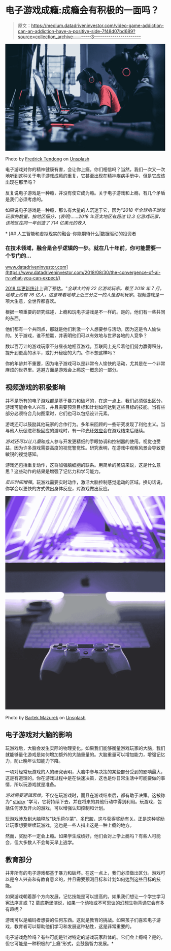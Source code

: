 # 电子游戏成瘾:成瘾会有积极的一面吗？

> 原文：<https://medium.datadriveninvestor.com/video-game-addiction-can-an-addiction-have-a-positive-side-7f48d07bd689?source=collection_archive---------3----------------------->

![](img/ae77c4b2895123e96230a6f05397588c.png)

Photo by [Fredrick Tendong](https://unsplash.com/@fko2?utm_source=unsplash&utm_medium=referral&utm_content=creditCopyText) on [Unsplash](https://unsplash.com/s/photos/video-game?utm_source=unsplash&utm_medium=referral&utm_content=creditCopyText)

电子游戏对你的精神健康有害，会让你上瘾。你们相信吗？当然，我们一次又一次地听到这种关于电子游戏成瘾的重复，它甚至出现在精神疾病手册中，但是它应该出现在那里吗？

反复说电子游戏是一种瘾，并没有使它成为瘾。关于电子游戏和上瘾，有几个矛盾是我们必须考虑的。

如果说电子游戏是一种瘾，那么有大量的人沉迷于它，因为“*2018 年全球电子游戏玩家的数量，按地区细分，(表明)……2018 年亚太地区有超过 12.3 亿游戏玩家，该地区在同一年创造了 714 亿美元的收入*

*[](https://www.datadriveninvestor.com/2018/08/30/the-convergence-of-ai-rv-what-you-can-expect/) [## 人工智能和虚拟现实的融合-你能期待什么|数据驱动的投资者

### 在技术领域，融合是合乎逻辑的一步。就在几十年前，你可能需要一个专门的…

www.datadriveninvestor.com](https://www.datadriveninvestor.com/2018/08/30/the-convergence-of-ai-rv-what-you-can-expect/) 

[2018 年更新统计](https://gaimin.io/how-many-gamers-are-there/)上调了预估。"*全球大约有 22 亿游戏玩家。截至 2018 年 7 月，地球上约有 76 亿人，这意味着地球上近三分之一的人是游戏玩家*。视频游戏是一项大生意，全世界都喜欢。

根据一项重要的研究综述，上瘾和玩电子游戏是不一样的。是的，他们有一些共同的东西。

他们都有一个共同点，那就是他们刺激一个人想要参与活动，因为这是令人愉快的。关于游戏，谁不想赢，并表明他们可以有效地与世界各地的人竞争？

数以百万计的游戏玩家不分昼夜地相互游戏。互联网上充斥着他们努力赢得积分，提升到更高的水平，或打开秘密的大门。你不想这样吗？

你的年龄并不重要，因为电子游戏可以是非常令人愉快的活动，尤其是在一个非常麻烦的世界里。逃避方面是游戏会上瘾这一概念的一部分。

## 视频游戏的积极影响

并不是所有的电子游戏都是基于暴力和破坏的，在这一点上，我们必须做出区分。游戏可能会令人兴奋，并且需要预测目标和计划如何达到这些目标的技能。当有些部分必须符合几何图案时，它们也可以包括设计元素。

游戏还可以鼓励其他玩家的合作行为。多年来回顾的一些研究发现了利他主义。当与他人玩促进积极回应的游戏时，有一种[光环效应](https://en.wikipedia.org/wiki/Halo_effect)会在游戏结束后继续。

*游戏还可以让儿童*和成人参与开发更精细的手眼协调和控制器的使用。视觉也受益，因为许多游戏需要高度的视觉警觉性。研究表明，在游戏中观察风景会导致更敏锐的视觉感知。

游戏还包括重复动作，这将加强脑细胞的联系。用简单的英语来说，这是什么意思？这些动作的结果是增强了记忆力和学习能力。

*反应时间增强*。玩游戏需要实时动作，激活大脑控制感觉运动的区域。换句话说，你学会以更快的方式做出身体反应，对游戏做出反应。

![](img/65a2186cc206c8670b6d452537baeb3c.png)

Photo by [Bartek Mazurek](https://unsplash.com/@mazurekphotographer?utm_source=unsplash&utm_medium=referral&utm_content=creditCopyText) on [Unsplash](https://unsplash.com/s/photos/learning-video-games?utm_source=unsplash&utm_medium=referral&utm_content=creditCopyText)

## 电子游戏对大脑的影响

玩游戏后，大脑会发生实际的物理变化。如果我们能够衡量游戏玩家的大脑，我们就能够量化游戏是如何增加额外的大脑重量的。大脑重量可以增加能力，增强记忆力，防止晚年认知能力下降。

一项对经常玩游戏的人的研究表明，大脑中参与决策的某些部分受到的影响最大，这是有道理的。你在游戏过程中是在快速决策，这也是你日常生活中可能要做的事情，所以玩游戏就是准备。

*游戏需要逻辑思维*，不仅在玩游戏时，而且在游戏结束后，都有助于决策。这被称为“ [sticky](http://seminariumblog.org/books/sticky-learning/) ”学习，它将持续下去，并在将来的其他行动中得到利用。玩游戏，包括任何涉及开火的游戏，可以增强认知控制和计划。

玩游戏涉及到大脑释放“快乐荷尔蒙”、[多巴胺](https://en.wikipedia.org/wiki/Dopamine)，这与获得奖励有关。正是这种奖励让玩家想要继续玩游戏，这也是一些人指出这是一种上瘾的地方。

然而，奖励不一定会上瘾。如果学生成绩好，他们会对上学上瘾吗？有些人可能会，但大多数人不会每天早上逃学。

## 教育部分

并非所有的电子游戏都基于暴力和破坏。在这一点上，我们必须做出区分。游戏可以是令人兴奋和有教育意义的，并且需要预测目标和计划如何达到这些目标的技能。

如果游戏朝着那个方向发展，记忆技能是可以提高的。如果我们想让一个学生学习宪法序言或 T2 葛底斯堡演说，如果一个动物或不可思议的幻想生物背诵它会有多有趣呢？

游戏可以是编码者想要的任何东西。这就是教育的挑战。如果孩子们喜欢电子游戏，教育者可以帮助他们学习和发展这种粘性，这是非常重要的。

电子游戏危险吗？有些可能是针对特定的游戏玩家群体的。它们会上瘾吗？是的，但它可能是一种积极的“上瘾”形式，会鼓励智力发展。*